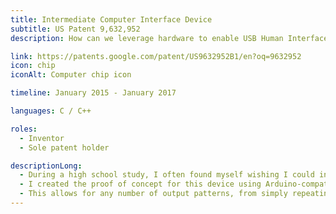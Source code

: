 ```yaml
---
title: Intermediate Computer Interface Device
subtitle: US Patent 9,632,952
description: How can we leverage hardware to enable USB Human Interface Device (HID) macros and signal repeaters on systems in which you don't have access to software installers?

link: https://patents.google.com/patent/US9632952B1/en?oq=9632952
icon: chip
iconAlt: Computer chip icon

timeline: January 2015 - January 2017

languages: C / C++

roles:
  - Inventor
  - Sole patent holder

descriptionLong:
  - During a high school study, I often found myself wishing I could install an autoclicker on the school computers for gaming. This was not possible without bypassing the school's inbuilt security system, which would at the very least get me kicked out of the school's network. I did have hardware access to the computer, however, which led me to create and patent a hardware version of the autoclicker software I couldn't download.
  - I created the proof of concept for this device using Arduino-compatible microcontrollers in C / C++. I used a cheap USB host chip (MAX3421 if you're interested) to act as a USB host for a USB keyboard or mouse, cotrolled by the central microcontroller. The microcontroller would then parse the USB input, determine what action to take, and pipe the resulting signals out via a mocked USB HID device into the host computer.
  - This allows for any number of output patterns, from simply repeating a key n times per second to automatically moving the mouse to typing a series of keystrokes every time the user hits a predefined keyboard shortcut. This has applications anywhere the user doesn't have root access to the system in question, primarily in the gaming and productivity sectors.
---
```

